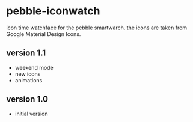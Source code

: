 # pebble-iconwatch
icon time watchface for the pebble smartwarch.
the icons are taken from Google Material Design Icons.

## version 1.1

* weekend mode
* new icons
* animations

## version 1.0

* initial version


